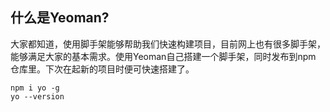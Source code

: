## 什么是Yeoman?
大家都知道，使用脚手架能够帮助我们快速构建项目，目前网上也有很多脚手架，能够满足大家的基本需求。使用Yeoman自己搭建一个脚手架，同时发布到npm  仓库里。下次在起新的项目时便可快速搭建了。

    
    npm i yo -g
    yo --version
    
